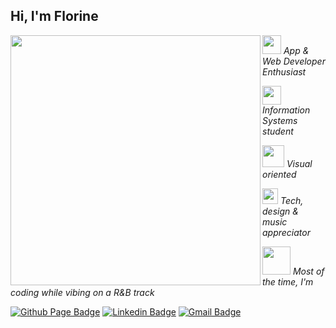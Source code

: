 ## Hi, I'm Florine 

<img align="left" src="https://media.giphy.com/media/N8ux2BsYiWN5sIYbfB/source.gif" width="400px"/>

<p></a><img src="https://media.giphy.com/media/kBrXyorjXo9Rh66RUf/source.gif" width="30"><em> App & Web Developer Enthusiast</em></p>
<p></a><img src="https://media.giphy.com/media/7IX8vUDnZRBELrqkfw/source.gif?raw=1" width="30vw"/> <em> Information Systems student</em></p>
<p></a><img src="https://media.giphy.com/media/dAVvhaQiGONZVeYjhS/source.gif?raw=1" width="35vw"/> <em> Visual oriented</em></p>
<p></a><img src="https://media.giphy.com/media/1wlWtflbknYsTbvahh/source.gif?raw=1" width="25vw"/> <em> Tech, design & music appreciator</em></p>
<p></a><img src="https://media.giphy.com/media/9JnWlOmpBhY04673E7/source.gif" width="45vw"/> <em> Most of the time, I'm coding while vibing on a R&B track </em></p>

[![Github Page Badge](https://img.shields.io/badge/-Github_Page-000?style=flat-square&logo=Github&logoColor=white&link=https://github.com/florinenda)](https://github.com/florinenda)
[![Linkedin Badge](https://img.shields.io/badge/-LinkedIn-blue?style=flat-square&logo=Linkedin&logoColor=white&link=https://www.linkedin.com/in/florine-n-da/)](https://www.linkedin.com/in/florine-n-da/)
[![Gmail Badge](https://img.shields.io/badge/-Gmail-1db954?style=flat-square&labelColor=1db954&logo=gmail&logoColor=white&link=https://mailto:hillarynda0@gmail.com)](https://mailto:hillarynda0@gmail.com)









